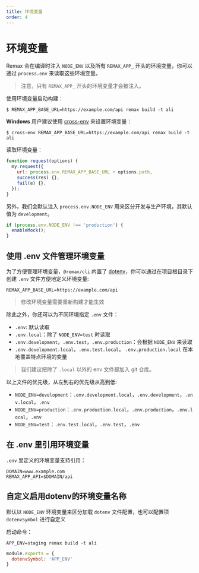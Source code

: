 ```yaml
---
title: 环境变量
order: 4
---
```


# 环境变量

Remax 会在编译时注入 `NODE_ENV` 以及所有 `REMAX_APP_` 开头的环境变量，你可以通过 `process.env` 来读取这些环境变量。

> 注意，只有 `REMAX_APP_` 开头的环境变量才会被注入。

使用环境变量启动构建：

```
$ REMAX_APP_BASE_URL=https://example.com/api remax build -t ali
```

**Windows** 用户建议使用 [cross-env](https://www.npmjs.com/package/cross-env) 来设置环境变量：

```
$ cross-env REMAX_APP_BASE_URL=https://example.com/api remax build -t ali
```

读取环境变量：

```javascript
function request(options) {
  my.request({
    url: process.env.REMAX_APP_BASE_URL + options.path,
    success(res) {},
    fail(e) {},
  });
}
```

另外，我们会默认注入 `process.env.NODE_ENV` 用来区分开发与生产环境，其默认值为 `development`。

```javascript
if (process.env.NODE_ENV !== 'production') {
  enableMock();
}
```

## 使用 .env 文件管理环境变量

为了方便管理环境变量，`@remax/cli` 内置了 [dotenv](https://github.com/motdotla/dotenv)，你可以通过在项目根目录下创建 `.env` 文件方便地定义环境变量:

```
REMAX_APP_BASE_URL=https://example.com/api
```

> 修改环境变量需要重新构建才能生效

除此之外，你还可以为不同环境指定 `.env` 文件：

- `.env`: 默认读取
- `.env.local`：除了 `NODE_ENV=test` 时读取
- `.env.development`，`.env.test`，`.env.production`：会根据 `NODE_ENV` 来读取
- `.env.development.local`，`.env.test.local`， `.env.production.local` 在本地覆盖特点环境的变量

> 我们建议把除了 `.local` 以外的 env 文件都加入 git 仓库。

以上文件的优先级，从左到右的优先级从高到低:

- `NODE_ENV=development`：`.env.development.local`，`.env.development`，`.env.local`，`.env`
- `NODE_ENV=production`：`.env.production.local`，`.env.production`，`.env.local`，`.env`
- `NODE_ENV=test`：`.env.test.local`，`.env.test`，`.env`

## 在 .env 里引用环境变量

`.env` 里定义的环境变量支持引用：

```
DOMAIN=www.example.com
REMAX_APP_API=$DOMAIN/api
```

## 自定义启用dotenv的环境变量名称

默认以 `NODE_ENV` 环境变量来区分加载 `dotenv` 文件配置，也可以配置项 `dotenvSymbol` 进行自定义

启动命令：

```shell
APP_ENV=staging remax build -t ali
```

```js
module.exports = {
  dotenvSymbol: 'APP_ENV'
}
```
